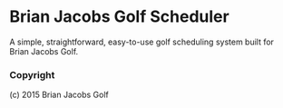 # Brian Jacobs Golf Scheduler

A simple, straightforward, easy-to-use golf scheduling system built for Brian Jacobs Golf.

### Copyright

(c) 2015 Brian Jacobs Golf
